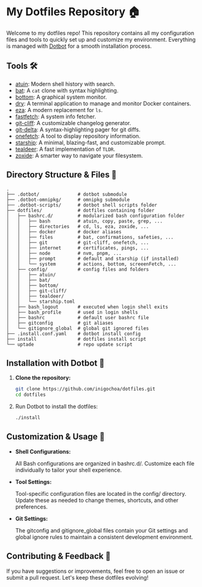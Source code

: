 # My Dotfiles Repository 🏠

Welcome to my dotfiles repo! This repository contains all my configuration files
and tools to quickly set up and customize my environment. Everything is managed
with [Dotbot] for a smooth installation process.

## Tools 🛠️

- [atuin]: Modern shell history with search.
- [bat]: A `cat` clone with syntax highlighting.
- [bottom]: A graphical system monitor.
- [dry]: A terminal application to manage and monitor Docker containers.
- [eza]: A modern replacement for `ls`.
- [fastfetch]: A system info fetcher.
- [git-cliff]: A customizable changelog generator.
- [git-delta]: A syntax-highlighting pager for git diffs.
- [onefetch]: A tool to display repository information.
- [starship]: A minimal, blazing-fast, and customizable prompt.
- [tealdeer]: A fast implementation of `TLDR`.
- [zoxide]: A smarter way to navigate your filesystem.

## Directory Structure & Files 📁

```shell
.
├── .dotbot/              # dotbot submodule
├── .dotbot-omnipkg/      # omnipkg submodule
├── .dotbot-scripts/      # dotbot shell scripts folder
├── dotfiles/             # dotfiles containing folder
│   ├── bashrc.d/         # modularized bash configuration folder
│   │   ├── bash          # atuin, copy, paste, grep, ...
│   │   ├── directories   # cd, ls, eza, zoxide, ...
│   │   ├── docker        # docker aliases
│   │   ├── files         # bat, confirmations, safeties, ...
│   │   ├── git           # git-cliff, onefetch, ...
│   │   ├── internet      # certificates, pings, ...
│   │   ├── node          # nvm, pnpm, ...
│   │   ├── prompt        # default and starship (if installed)
│   │   └── system        # actions, bottom, screeenFetch, ...
│   ├── config/           # config files and folders
│   │   ├── atuin/
│   │   ├── bat/
│   │   ├── bottom/
│   │   ├── git-cliff/
│   │   ├── tealdeer/
│   │   └── starship.toml
│   ├── bash_logout       # executed when login shell exits
│   ├── bash_profile      # used in login shells
│   ├── bashrc            # default user bashrc file
│   ├── gitconfig         # git aliases
│   └── gitignore_global  # global git ignored files
├── .install.conf.yaml    # dotbot install config
├── install               # dotfiles install script
└── uptade                # repo update script
```

## Installation with Dotbot 🚀

1. **Clone the repository:**

    ```bash
    git clone https://github.com/inigochoa/dotfiles.git
    cd dotfiles
    ```

1. Run Dotbot to install the dotfiles:

    ```bash
    ./install
    ```

## Customization & Usage 🎨

- **Shell Configurations:**

    All Bash configurations are organized in bashrc.d/. Customize each file
    individually to tailor your shell experience.

- **Tool Settings:**

    Tool-specific configuration files are located in the config/ directory.
    Update these as needed to change themes, shortcuts, and other preferences.

- **Git Settings:**

    The gitconfig and gitignore_global files contain your Git settings and
    global ignore rules to maintain a consistent development environment.

## Contributing & Feedback 🤝

If you have suggestions or improvements, feel free to open an issue or submit a
pull request. Let's keep these dotfiles evolving!

[dotbot]: https://github.com/anishathalye/dotbot
[atuin]: https://atuin.sh/
[bat]: https://github.com/sharkdp/bat
[bottom]: https://github.com/ClementTsang/bottom
[dry]: https://moncho.github.io/dry/
[eza]: https://github.com/eza-community/eza
[fastfetch]: https://github.com/fastfetch-cli/fastfetch
[git-cliff]: https://github.com/orhun/git-cliff
[git-delta]: https://github.com/dandavison/delta
[onefetch]: https://onefetch.dev/
[starship]: https://starship.rs/
[tealdeer]: https://github.com/tealdeer-rs/tealdeer
[zoxide]: https://github.com/ajeetdsouza/zoxide
